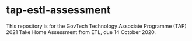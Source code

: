 # tap-estl-assessment
This repository is for the GovTech Technology Associate Programme (TAP) 2021 Take Home Assessment from ETL, due 14 October 2020.

